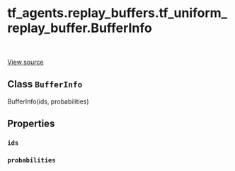<div itemscope itemtype="http://developers.google.com/ReferenceObject">
<meta itemprop="name" content="tf_agents.replay_buffers.tf_uniform_replay_buffer.BufferInfo" />
<meta itemprop="path" content="Stable" />
<meta itemprop="property" content="ids"/>
<meta itemprop="property" content="probabilities"/>
</div>

# tf_agents.replay_buffers.tf_uniform_replay_buffer.BufferInfo

<table class="tfo-notebook-buttons tfo-api" align="left">
</table>

<a target="_blank" href="https://github.com/tensorflow/agents/tree/master/tf_agents/replay_buffers/tf_uniform_replay_buffer.py">View
source</a>

## Class `BufferInfo`

BufferInfo(ids, probabilities)



<!-- Placeholder for "Used in" -->


## Properties

<h3 id="ids"><code>ids</code></h3>

<h3 id="probabilities"><code>probabilities</code></h3>
